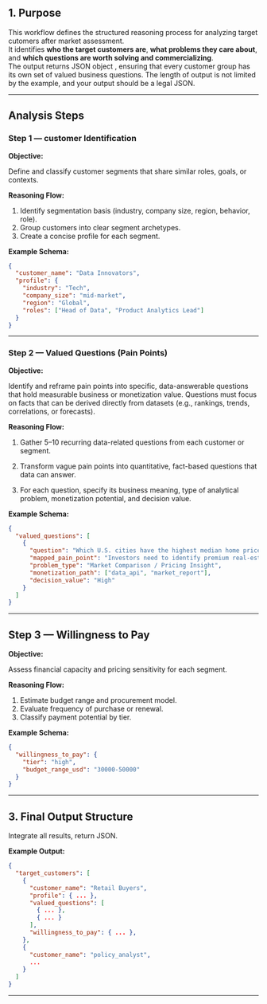 ## 1. Purpose

This workflow defines the structured reasoning process for analyzing target cutomers after market assessment.  
It identifies **who the target customers are**, **what problems they care about**, and **which questions are worth solving and commercializing**.  
The output returns JSON object , ensuring that every customer group has its own set of valued business questions.
The length of output is not limited by the example, and your output should be a legal JSON.

---

## Analysis Steps

### Step 1 — customer Identification

**Objective:**

Define and classify customer segments that share similar roles, goals, or contexts.

**Reasoning Flow:**

1. Identify segmentation basis (industry, company size, region, behavior, role).  
2. Group customers into clear segment archetypes.  
3. Create a concise profile for each segment.  

**Example Schema:**

```json
{
  "customer_name": "Data Innovators",
  "profile": {
    "industry": "Tech",
    "company_size": "mid-market",
    "region": "Global",
    "roles": ["Head of Data", "Product Analytics Lead"]
  }
}
```

---

### Step 2 — Valued Questions (Pain Points)

**Objective:**

Identify and reframe pain points into specific, data-answerable questions that hold measurable business or monetization value.
Questions must focus on facts that can be derived directly from datasets (e.g., rankings, trends, correlations, or forecasts).

**Reasoning Flow:**

1. Gather 5–10 recurring data-related questions from each customer or segment.

2. Transform vague pain points into quantitative, fact-based questions that data can answer.

3. For each question, specify its business meaning, type of analytical problem, monetization potential, and decision value.

**Example Schema:**

```json
{
  "valued_questions": [
    {
      "question": "Which U.S. cities have the highest median home prices in 2024?",
      "mapped_pain_point": "Investors need to identify premium real-estate zones.",
      "problem_type": "Market Comparison / Pricing Insight",
      "monetization_path": ["data_api", "market_report"],
      "decision_value": "High"
    }
  ]
}
```

---

## Step 3 — Willingness to Pay

**Objective:**

Assess financial capacity and pricing sensitivity for each segment.

**Reasoning Flow:**

1. Estimate budget range and procurement model.
2. Evaluate frequency of purchase or renewal.
3. Classify payment potential by tier.

**Example Schema:**

```json
{
  "willingness_to_pay": {
    "tier": "high",
    "budget_range_usd": "30000-50000"
  }
}
```

---

## 3. Final Output Structure

Integrate all results, return JSON.

**Example Output:**

```json
{
  "target_customers": [
    {
      "customer_name": "Retail Buyers",
      "profile": { ... },
      "valued_questions": [
        { ... },
        { ... }
      ],
      "willingness_to_pay": { ... },
    },
    {
      "customer_name": "policy_analyst",
      ...
    }
  ]
}

```

---
